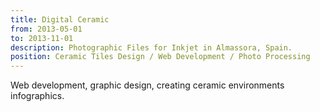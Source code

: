 ```yaml
---
title: Digital Ceramic
from: 2013-05-01
to: 2013-11-01
description: Photographic Files for Inkjet in Almassora, Spain.
position: Ceramic Tiles Design / Web Development / Photo Processing
---
```

Web development, graphic design, creating ceramic environments infographics.
